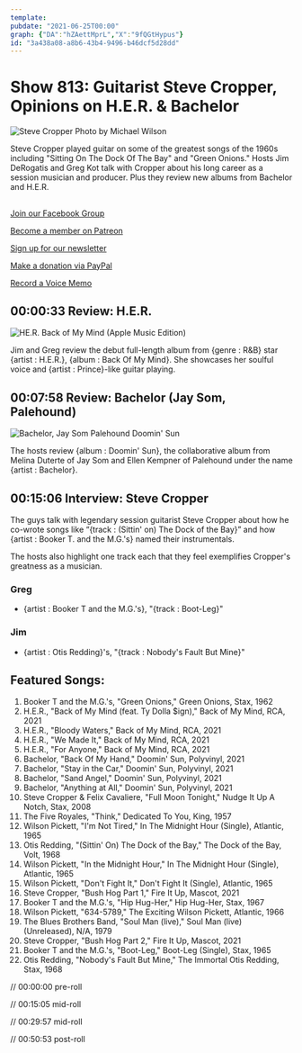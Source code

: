```yaml
---
template: 
pubdate: "2021-06-25T00:00"
graph: {"DA":"hZAettMprL","X":"9fQGtHypus"}
id: "3a438a08-a8b6-43b4-9496-b46dcf5d28dd"
---
```






# Show 813: Guitarist Steve Cropper, Opinions on H.E.R. & Bachelor

![Steve Cropper Photo by Michael Wilson](https://static.soundopinions.org/images/2021/steve_cropper_credit_michael-wilson4.jpeg)

Steve Cropper played guitar on some of the greatest songs of the 1960s including "Sitting On The Dock Of The Bay" and "Green Onions." Hosts Jim DeRogatis and Greg Kot talk with Cropper about his long career as a session musician and producer. Plus they review new albums from Bachelor and H.E.R. 



## 

[Join our Facebook Group](https://bit.ly/3sivr9T)

[Become a member on Patreon](https://bit.ly/3slWZvc)

[Sign up for our newsletter](https://bit.ly/3eEvRnG)

[Make a donation via PayPal](https://bit.ly/3dmt9lU)

[Record a Voice Memo](https://bit.ly/2RyD5Ah)



## 00:00:33 Review: H.E.R.

![HE.R. Back of My Mind (Apple Music Edition)](https://static.soundopinions.org/assets/813/X12.jpg)

Jim and Greg review the debut full-length album from {genre : R&B} star {artist : H.E.R.}, {album : Back Of My Mind}. She showcases her soulful voice and {artist : Prince}-like guitar playing.



## 00:07:58 Review: Bachelor (Jay Som, Palehound)

![Bachelor, Jay Som  Palehound Doomin' Sun](https://static.soundopinions.org/assets/813/DA1.jpg)

The hosts review {album : Doomin' Sun}, the collaborative album from Melina Duterte of Jay Som and Ellen Kempner of Palehound under the name {artist : Bachelor}.



## 00:15:06 Interview: Steve Cropper

The guys talk with legendary session guitarist Steve Cropper about how he co-wrote songs like “{track : (Sittin' on) The Dock of the Bay}” and how {artist : Booker T. and the M.G.'s} named their instrumentals.

The hosts also highlight one track each that they feel exemplifies Cropper's greatness as a musician.


### Greg

- {artist : Booker T and the M.G.'s}, "{track : Boot-Leg}"


### Jim

- {artist : Otis Redding}'s, "{track : Nobody's Fault But Mine}"



## Featured Songs:

1. Booker T and the M.G.'s, "Green Onions," Green Onions, Stax, 1962
2. H.E.R., "Back of My Mind (feat. Ty Dolla $ign)," Back of My Mind, RCA, 2021
3. H.E.R., "Bloody Waters," Back of My Mind, RCA, 2021
4. H.E.R., "We Made It," Back of My Mind, RCA, 2021
5. H.E.R., "For Anyone," Back of My Mind, RCA, 2021
6. Bachelor, "Back Of My Hand," Doomin' Sun, Polyvinyl, 2021
7. Bachelor, "Stay in the Car," Doomin' Sun, Polyvinyl, 2021
8. Bachelor, "Sand Angel," Doomin' Sun, Polyvinyl, 2021
9. Bachelor, "Anything at All," Doomin' Sun, Polyvinyl, 2021
10. Steve Cropper & Felix Cavaliere, "Full Moon Tonight," Nudge It Up A Notch, Stax, 2008
11. The Five Royales, "Think," Dedicated To You, King, 1957
12. Wilson Pickett, "I'm Not Tired," In The Midnight Hour (Single), Atlantic, 1965
13. Otis Redding, "(Sittin' On) The Dock of the Bay," The Dock of the Bay, Volt, 1968
14. Wilson Pickett, "In the Midnight Hour," In The Midnight Hour (Single), Atlantic, 1965
15. Wilson Pickett, "Don't Fight It," Don't Fight It (Single), Atlantic, 1965
16. Steve Cropper, "Bush Hog Part 1," Fire It Up, Mascot, 2021
17. Booker T and the M.G.'s, "Hip Hug-Her," Hip Hug-Her, Stax, 1967
18. Wilson Pickett, "634-5789," The Exciting Wilson Pickett, Atlantic, 1966
19. The Blues Brothers Band, "Soul Man (live)," Soul Man (live) (Unreleased), N/A, 1979
20. Steve Cropper, "Bush Hog Part 2," Fire It Up, Mascot, 2021
21. Booker T and the M.G.'s, "Boot-Leg," Boot-Leg (Single), Stax, 1965
22. Otis Redding, "Nobody's Fault But Mine," The Immortal Otis Redding, Stax, 1968

// 00:00:00 pre-roll

// 00:15:05 mid-roll

// 00:29:57 mid-roll

// 00:50:53 post-roll
